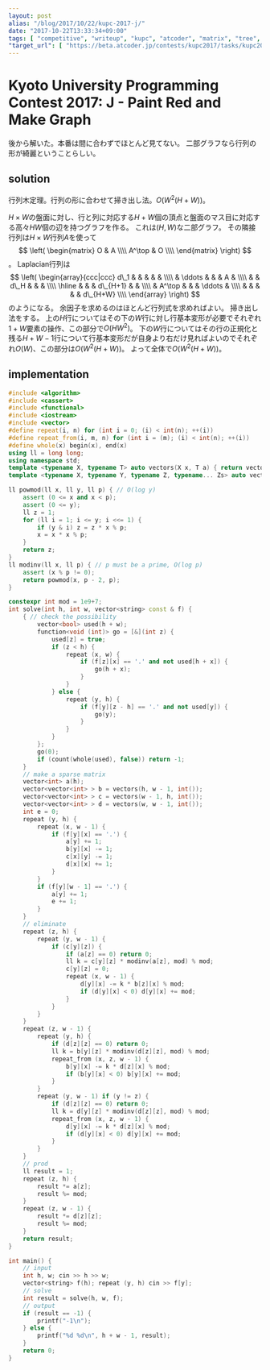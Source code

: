 ```yaml
---
layout: post
alias: "/blog/2017/10/22/kupc-2017-j/"
date: "2017-10-22T13:33:34+09:00"
tags: [ "competitive", "writeup", "kupc", "atcoder", "matrix", "tree", "bipartite-graph" ]
"target_url": [ "https://beta.atcoder.jp/contests/kupc2017/tasks/kupc2017_j" ]
---
```


# Kyoto University Programming Contest 2017: J - Paint Red and Make Graph

後から解いた。本番は間に合わずでほとんど見てない。
二部グラフなら行列の形が綺麗ということらしい。

## solution

行列木定理。行列の形に合わせて掃き出し法。$O(W^2(H+W))$。

$H \times W$の盤面に対し、行と列に対応する$H + W$個の頂点と盤面のマス目に対応する高々$HW$個の辺を持つグラフを作る。
これは$(H, W)$な二部グラフ。
その隣接行列は$H \times W$行列$A$を使って
$$ \left( \begin{matrix}
    O & A \\\\
    A^\top & O \\\\
\end{matrix} \right) $$。
Laplacian行列は
$$ \left( \begin{array}{ccc|ccc}
    d\_1 &        &      &          &        &          \\\\
         & \ddots &      &          & A      &          \\\\
         &        & d\_H &          &        &          \\\\ \hline
         &        &      & d\_{H+1} &        &          \\\\
         & A^\top &      &          & \ddots &          \\\\
         &        &      &          &        & d\_{H+W} \\\\
\end{array} \right) $$のようになる。
余因子を求めるのはほとんど行列式を求めればよい。
掃き出し法をする。
上の$H$行についてはその下の$W$行に対し行基本変形が必要でそれぞれ$1 + W$要素の操作、この部分で$O(HW^2)$。
下の$W$行についてはその行の正規化と残る$H + W - 1$行について行基本変形だが自身より右だけ見ればよいのでそれぞれ$O(W)$、この部分は$O(W^2(H+W))$。
よって全体で$O(W^2(H+W))$。




## implementation

``` c++
#include <algorithm>
#include <cassert>
#include <functional>
#include <iostream>
#include <vector>
#define repeat(i, n) for (int i = 0; (i) < int(n); ++(i))
#define repeat_from(i, m, n) for (int i = (m); (i) < int(n); ++(i))
#define whole(x) begin(x), end(x)
using ll = long long;
using namespace std;
template <typename X, typename T> auto vectors(X x, T a) { return vector<T>(x, a); }
template <typename X, typename Y, typename Z, typename... Zs> auto vectors(X x, Y y, Z z, Zs... zs) { auto cont = vectors(y, z, zs...); return vector<decltype(cont)>(x, cont); }

ll powmod(ll x, ll y, ll p) { // O(log y)
    assert (0 <= x and x < p);
    assert (0 <= y);
    ll z = 1;
    for (ll i = 1; i <= y; i <<= 1) {
        if (y & i) z = z * x % p;
        x = x * x % p;
    }
    return z;
}
ll modinv(ll x, ll p) { // p must be a prime, O(log p)
    assert (x % p != 0);
    return powmod(x, p - 2, p);
}

constexpr int mod = 1e9+7;
int solve(int h, int w, vector<string> const & f) {
    { // check the possibility
        vector<bool> used(h + w);
        function<void (int)> go = [&](int z) {
            used[z] = true;
            if (z < h) {
                repeat (x, w) {
                    if (f[z][x] == '.' and not used[h + x]) {
                        go(h + x);
                    }
                }
            } else {
                repeat (y, h) {
                    if (f[y][z - h] == '.' and not used[y]) {
                        go(y);
                    }
                }
            }
        };
        go(0);
        if (count(whole(used), false)) return -1;
    }
    // make a sparse matrix
    vector<int> a(h);
    vector<vector<int> > b = vectors(h, w - 1, int());
    vector<vector<int> > c = vectors(w - 1, h, int());
    vector<vector<int> > d = vectors(w, w - 1, int());
    int e = 0;
    repeat (y, h) {
        repeat (x, w - 1) {
            if (f[y][x] == '.') {
                a[y] += 1;
                b[y][x] -= 1;
                c[x][y] -= 1;
                d[x][x] += 1;
            }
        }
        if (f[y][w - 1] == '.') {
            a[y] += 1;
            e += 1;
        }
    }
    // eliminate
    repeat (z, h) {
        repeat (y, w - 1) {
            if (c[y][z]) {
                if (a[z] == 0) return 0;
                ll k = c[y][z] * modinv(a[z], mod) % mod;
                c[y][z] = 0;
                repeat (x, w - 1) {
                    d[y][x] -= k * b[z][x] % mod;
                    if (d[y][x] < 0) d[y][x] += mod;
                }
            }
        }
    }
    repeat (z, w - 1) {
        repeat (y, h) {
            if (d[z][z] == 0) return 0;
            ll k = b[y][z] * modinv(d[z][z], mod) % mod;
            repeat_from (x, z, w - 1) {
                b[y][x] -= k * d[z][x] % mod;
                if (b[y][x] < 0) b[y][x] += mod;
            }
        }
        repeat (y, w - 1) if (y != z) {
            if (d[z][z] == 0) return 0;
            ll k = d[y][z] * modinv(d[z][z], mod) % mod;
            repeat_from (x, z, w - 1) {
                d[y][x] -= k * d[z][x] % mod;
                if (d[y][x] < 0) d[y][x] += mod;
            }
        }
    }
    // prod
    ll result = 1;
    repeat (z, h) {
        result *= a[z];
        result %= mod;
    }
    repeat (z, w - 1) {
        result *= d[z][z];
        result %= mod;
    }
    return result;
}

int main() {
    // input
    int h, w; cin >> h >> w;
    vector<string> f(h); repeat (y, h) cin >> f[y];
    // solve
    int result = solve(h, w, f);
    // output
    if (result == -1) {
        printf("-1\n");
    } else {
        printf("%d %d\n", h + w - 1, result);
    }
    return 0;
}
```
